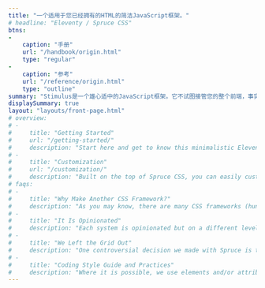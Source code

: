 ```yaml
---
title: "一个适用于您已经拥有的HTML的简洁JavaScript框架。"
# headline: "Eleventy / Spruce CSS"
btns:
-
    caption: "手册"
    url: "/handbook/origin.html"
    type: "regular"
-
    caption: "参考"
    url: "/reference/origin.html"
    type: "outline"
summary: "Stimulus是一个雄心适中的JavaScript框架。它不试图接管您的整个前端，事实上，它并不关心HTML的渲染。相反，它的设计目标是通过添加足够的行为来增强您的HTML，使其更加出色。Stimulus与Turbo完美配合，为快速、引人入胜的应用程序提供了一个完整的解决方案，而且只需付出最少的努力。"
displaySummary: true
layout: "layouts/front-page.html"
# overview:
# -
#     title: "Getting Started"
#     url: "/getting-started/"
#     description: "Start here and get to know this minimalistic Eleventy theme."
# -
#     title: "Customization"
#     url: "/customization/"
#     description: "Built on the top of Spruce CSS, you can easily customize its look."
# faqs:
# -
#     title: "Why Make Another CSS Framework?"
#     description: "As you may know, there are many CSS frameworks (hundreds of them, and a lot of them are not maintained today). Everybody can choose one that suits their work style or project requirements. So why make another one? It is certainly not because we can do it better but because we want to do it our way. We want to be in control and make decisions."
# -
#     title: "It Is Opinionated"
#     description: "Each system is opinionated but on a different level; this is valid for Spruce too. We don’t want to vote for (strictly) any particular solution (because there is always more than one), but we will show you what we think is the best for us (and maybe for you too). We don’t believe there is a good or bad solution, but we can learn from any of them."
# -
#     title: "We Left the Grid Out"
#     description: "One controversial decision we made with Spruce is to leave a classical grid system out. Because of the late CSS layout model developments like Flexbox and Grid, we think it can be eliminated; this doesn’t mean that we won’t show you how to make layouts with ease, but we try to make it the modern way."
# -
#     title: "Coding Style Guide and Practices"
#     description: "Where it is possible, we use elements and/or attributes to style elements, but it is still a class-based framework."
---
```

